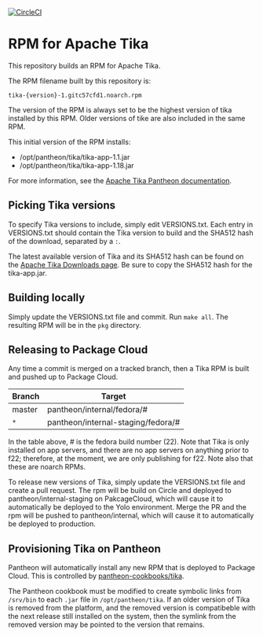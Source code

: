 [![CircleCI](https://circleci.com/gh/pantheon-systems/rpmbuild-tika.svg?style=shield)](https://circleci.com/gh/pantheon-systems/rpmbuild-tika)

# RPM for Apache Tika

This repository builds an RPM for Apache Tika.

The RPM filename built by this repository is:
```
tika-{version}-1.gitc57cfd1.noarch.rpm
```
The version of the RPM is always set to be the highest version of tika installed by this RPM. Older versions of tike are also included in the same RPM.

This initial version of the RPM installs:

- /opt/pantheon/tika/tika-app-1.1.jar
- /opt/pantheon/tika/tika-app-1.18.jar

For more information, see the [Apache Tika Pantheon documentation](https://pantheon.io/docs/external-libraries/#apache-tika).

## Picking Tika versions

To specify Tika versions to include, simply edit VERSIONS.txt. Each entry in VERSIONS.txt should contain the Tika version to build and the SHA512 hash of the download, separated by a `:`.

The latest available version of Tika and its SHA512 hash can be found on the [Apache Tika Downloads page](https://tika.apache.org/download.html). Be sure to copy the SHA512 hash for the tika-app.jar.

## Building locally

Simply update the VERSIONS.txt file and commit. Run `make all`. The resulting RPM will be in the `pkg` directory.

## Releasing to Package Cloud

Any time a commit is merged on a tracked branch, then a Tika RPM is built and pushed up to Package Cloud.

Branch       | Target
------------ | ---------------
master       | pantheon/internal/fedora/#
`*`            | pantheon/internal-staging/fedora/#

In the table above, # is the fedora build number (22). Note that Tika is only installed on app servers, and there are no app servers on anything prior to f22; therefore, at the moment, we are only publishing for f22. Note also that these are noarch RPMs.

To release new versions of Tika, simply update the VERSIONS.txt file and create a pull request. The rpm will be build on Circle and deployed to pantheon/internal-staging on PakcageCloud, which will cause it to automatically be deployed to the Yolo environment.  Merge the PR and the rpm will be pushed to pantheon/internal, which will cause it to automatically be deployed to production.

## Provisioning Tika on Pantheon

Pantheon will automatically install any new RPM that is deployed to Package Cloud. This is controlled by [pantheon-cookbooks/tika](https://github.com/pantheon-cookbooks/tika/blob/master/recipes/default.rb).

The Pantheon cookbook must be modified to create symbolic links from `/srv/bin` to each `.jar` file in `/opt/pantheon/tika`. If an older version of Tika is removed from the platform, and the removed version is compatibeble with the next release still installed on the system, then the symlink from the removed version may be pointed to the version that remains.

